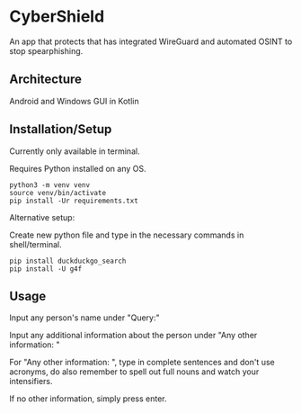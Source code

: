 # CyberShield

An app that protects that has integrated WireGuard and automated OSINT to stop spearphishing.

## Architecture

Android and Windows GUI in Kotlin

## Installation/Setup

Currently only available in terminal.

Requires Python installed on any OS.

```
python3 -m venv venv
source venv/bin/activate
pip install -Ur requirements.txt
```

Alternative setup:

Create new python file and type in the necessary commands in shell/terminal.

```
pip install duckduckgo_search
pip install -U g4f
```
## Usage

Input any person's name under "Query:"

Input any additional information about the person under "Any other information: "

For "Any other information: ", type in complete sentences and don't use acronyms, do also remember to spell out full nouns and watch your intensifiers.

If no other information, simply press enter.

